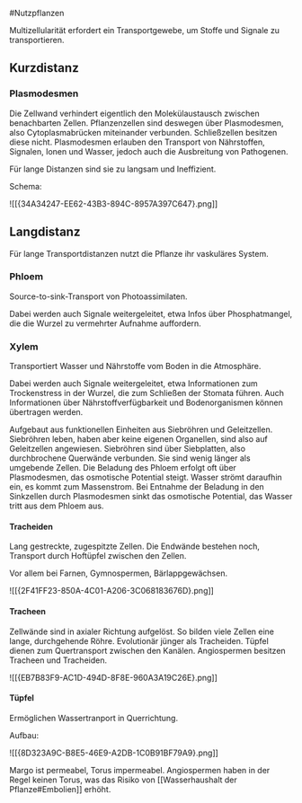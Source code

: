#Nutzpflanzen 

Multizellularität erfordert ein Transportgewebe, um Stoffe und Signale zu transportieren. 

## Kurzdistanz

### Plasmodesmen

Die Zellwand verhindert eigentlich den Molekülaustausch zwischen benachbarten Zellen.
Pflanzenzellen sind deswegen über Plasmodesmen, also Cytoplasmabrücken miteinander verbunden. Schließzellen besitzen diese nicht. Plasmodesmen erlauben den Transport von Nährstoffen, Signalen, Ionen und Wasser, jedoch auch die Ausbreitung von Pathogenen.

Für lange Distanzen sind sie zu langsam und Ineffizient.

Schema:

![[{34A34247-EE62-43B3-894C-8957A397C647}.png]]

## Langdistanz

Für lange Transportdistanzen nutzt die Pflanze ihr vaskuläres System.

### Phloem

Source-to-sink-Transport von Photoassimilaten.

Dabei werden auch Signale weitergeleitet, etwa Infos über Phosphatmangel, die die Wurzel zu vermehrter Aufnahme auffordern.

### Xylem

Transportiert Wasser und Nährstoffe vom Boden in die Atmosphäre.

Dabei werden auch Signale weitergeleitet, etwa Informationen zum Trockenstress in der Wurzel, die zum Schließen der Stomata führen. Auch Informationen über Nährstoffverfügbarkeit und Bodenorganismen können übertragen werden.

Aufgebaut aus funktionellen Einheiten aus Siebröhren und Geleitzellen. Siebröhren leben, haben aber keine eigenen Organellen, sind also auf Geleitzellen angewiesen. Siebröhren sind über Siebplatten, also durchbrochene Querwände verbunden. Sie sind wenig länger als umgebende Zellen. Die Beladung des Phloem erfolgt oft über Plasmodesmen, das osmotische Potential steigt. Wasser strömt daraufhin ein, es kommt zum Massenstrom. Bei Entnahme der Beladung in den Sinkzellen durch Plasmodesmen sinkt das osmotische Potential, das Wasser tritt aus dem Phloem aus.

#### Tracheiden

Lang gestreckte, zugespitzte Zellen. Die Endwände bestehen noch, Transport durch Hoftüpfel zwischen den Zellen.

Vor allem bei Farnen, Gymnospermen, Bärlappgewächsen.

![[{2F41FF23-850A-4C01-A206-3C068183676D}.png]]

#### Tracheen

Zellwände sind in axialer Richtung aufgelöst. So bilden viele Zellen eine lange, durchgehende Röhre. Evolutionär jünger als Tracheiden. Tüpfel dienen zum Quertransport zwischen den Kanälen. Angiospermen besitzen Tracheen und Tracheiden.

![[{EB7B83F9-AC1D-494D-8F8E-960A3A19C26E}.png]]

#### Tüpfel

Ermöglichen Wassertranport in Querrichtung.

Aufbau:

![[{8D323A9C-B8E5-46E9-A2DB-1C0B91BF79A9}.png]]

Margo ist permeabel, Torus impermeabel. Angiospermen haben in der Regel keinen Torus, was das Risiko von [[Wasserhaushalt der Pflanze#Embolien]] erhöht.